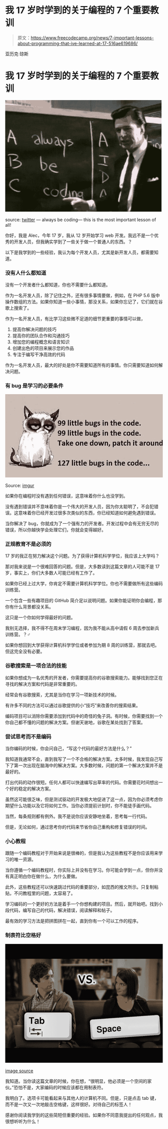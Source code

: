 # 我 17 岁时学到的关于编程的 7 个重要教训

> 原文：<https://www.freecodecamp.org/news/7-important-lessons-about-programming-that-ive-learned-at-17-516ae619686/>

亚历克·琼斯

# 我 17 岁时学到的关于编程的 7 个重要教训

![ZULfPlsLw9v-p03wEALObbArWcRPJQfoERgm](img/3fdd2b2111e51b7549c79be23a259c10.png)

source: [twitter](https://twitter.com/msdev/status/399521824704589824) — always be coding— this is the most important lesson of all!

你好，我是 Alec，今年 17 岁，我从 12 岁开始学习 web 开发。我远不是一个优秀的开发人员，但我确实学到了一些关于做一个普通人的东西。？

以下是我学到的一些经验，我认为每个开发人员，尤其是新开发人员，都需要知道。

### 没有人什么都知道

没有一个开发者什么都知道，你也不需要什么都知道。

作为一名开发人员，除了记住之外，还有很多事情要做，例如，在 PHP 5.6 版中操作数组的方法。如果你知道一些小事情，那没关系，如果你忘记了，它们就在谷歌上搜索了。

作为一名开发人员，有比学习这些微不足道的细节更重要的事情可以做，

1.  提高你解决问题的技巧
2.  提高你的团队合作和沟通技巧
3.  增加您的编程概念和语言知识
4.  创建出色的项目来展示您的作品
5.  专注于编写干净高效的代码

作为一名开发人员，最大的好处是你不需要知道所有的事情。你只需要知道如何解决问题。

### 有 bug 是学习的必要条件

![jvaqDDelHmG2CJlX7jgWwcyk77jGgB9NCdjW](img/4ceb5f0e3e52a2ca06a0d662bfab3683.png)

Source: [imgur](https://imgur.com/gallery/HTisMpC)

如果你在编程时没有遇到任何错误，这意味着你什么也没学到。

没有遇到错误并不意味着你是一个伟大的开发人员，因为你太聪明了，不会犯错误。这意味着你已经开发过很多次类似的东西，你已经知道如何避免遇到错误。

当你解决了 bug，你就成为了一个强有力的开发者。开发过程中会有无穷无尽的错误，所以你越快学会处理它们，你就会变得越好。

### 正规教育不是必须的

17 岁的我正在努力解决这个问题。为了获得计算机科学学位，我应该上大学吗？

那对我来说是一个很难回答的问题。但是，大多数读到这篇文章的人可能不是 17 岁，事实上，你们大多数人可能已经有工作了。

如果你已经上过大学，你肯定不需要计算机科学学位。你也不需要做所有这些编码训练营。

一个包含一些有趣项目的 GitHub 简介足以说明问题。如果你能证明你会编程，那你有什么背景都没关系。

这只是一个你如何学得最好的问题。

我别无选择，我不得不在周末学习编程，因为我不能从高中请假 6 周去参加新兵训练营。？‍♂️

如果你想回到大学获得计算机科学学位或者参加为期 8 周的训练营，那就去吧。但这完全没有必要。

### 谷歌搜索是一项合法的技能

如果你想成为一名优秀的开发者，你需要提高你的谷歌搜索能力。能够找到您正在寻找的解决方案和代码是非常重要的。

经常会有谷歌搜索，尤其是当你在学习一项新技术的时候。

有许多不同的方法可以通过谷歌提供的小“技巧”来改善你的搜索结果。

编码项目可以消除你需要添加到代码中的奇怪的兔子洞。有时候，你需要找到一个你自己都不懂的问题的解决方案。但谢天谢地，谷歌在某处找到了答案。

### 尝试思考而不是编码

当你编码的时候，你会问自己，“写这个代码的最好方法是什么？”

我知道我通常不会，直到我写了一个不合格的解决方案。太多时候，我发现自己写下了第一次出现在脑海中的解决方案。大多数时候，问题的第一个解决方案并不是最好的。

打出代码的动作很短。任何人都可以快速编写出草率的代码。你需要花时间想出一个好的稳定的解决方案。

虽然这可能很乏味，但是测试驱动的开发极大地促进了这一点，因为你必须考虑你期望什么功能以及它将如何工作。当你必须提前计划时，你不能徒手画代码。

当然，每条规则都有例外。我不是说你应该安静地坐着，思考每一行代码。

但是，无论如何，通过思考你的代码来节省你自己重构和修复错误的时间。

### 小心教程

跟随一个编码教程对于开始来说是很棒的，但是我认为这些教程不是你应该用来学习的唯一资源。

当你遵循一个编码教程时，你实际上并没有在学习。你可能会学到一点，但你并没有真正明白你在做什么，为什么要做。

此外，这些教程还可以快速跳过代码的重要部分，如昆西的推文所示。只复制粘贴，不问教程里的问题，太容易了。

学习编码的一个更好的方法是着手一个你想构建的项目。然后，就开始吧。找到小段代码，编写自己的代码，解决错误，阅读解释和帖子。

最有效的学习方法是把拼图拼在一起，直到你有一个可以工作的程序。

### 制表符比空格好

![D6kuyGtfBjJAHVMBwXKyj6ZhSXirPx4c-2CY](img/fe078f1492255a82ed6397297b7277c0.png)

[image source](https://www.youtube.com/watch?v=V7PLxL8jIl8)

我知道。当你读这篇文章的时候，你在想，“很明显，他必须是一个空间的家伙。”恐怕不是，大家编码的时候应该都在用制表符。

我明白了。选项卡可能看起来与其他人的计算机不同。但是，只是点击 tab 键，而不是一次又一次地敲击空格键，这样很好。对待自己的标签人！

感谢你阅读我学到的这些简短但重要的经验。如果你不同意我提出的任何观点，我很想听听为什么！